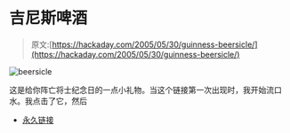 # 吉尼斯啤酒

> 原文:[https://hackaday.com/2005/05/30/guinness-beersicle/](https://hackaday.com/2005/05/30/guinness-beersicle/)

![beersicle](img/01db8bff362215ab4417b46768579ac6.png)

这是给你阵亡将士纪念日的一点小礼物。当这个链接第一次出现时，我开始流口水。我点击了它，然后

*   [永久链接](http://www.lucaswolfen.co.uk/)